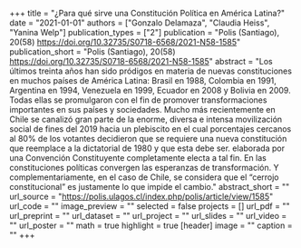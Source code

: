 +++
title = "¿Para qué sirve una Constitución Política en América Latina?"
date = "2021-01-01"
authors = ["Gonzalo Delamaza", "Claudia Heiss", "Yanina Welp"]
publication_types = ["2"]
publication = "Polis (Santiago), 20(58) https://doi.org/10.32735/S0718-6568/2021-N58-1585"
publication_short = "Polis (Santiago), 20(58) https://doi.org/10.32735/S0718-6568/2021-N58-1585"
abstract = "Los últimos treinta años han sido pródigos en materia de nuevas constituciones en muchos países de América Latina: Brasil en 1988, Colombia en 1991, Argentina en 1994, Venezuela en 1999, Ecuador en 2008 y Bolivia en 2009. Todas ellas se promulgaron con el fin de promover transformaciones importantes en sus países y sociedades. Mucho más recientemente en Chile se canalizó gran parte de la enorme, diversa e intensa movilización social de fines del 2019 hacia un plebiscito en el cual porcentajes cercanos al 80% de los votantes decidieron que se requiere una nueva constitución que reemplace a la dictatorial de 1980 y que esta debe ser. elaborada por una Convención Constituyente completamente electa a tal fin. En las constituciones políticas convergen las esperanzas de transformación. Y complementariamente, en el caso de Chile, se considera que el “cerrojo constitucional” es justamente lo que impide el cambio."
abstract_short = ""
url_source = "https://polis.ulagos.cl/index.php/polis/article/view/1585"
url_code = ""
image_preview = ""
selected = false
projects = []
url_pdf = ""
url_preprint = ""
url_dataset = ""
url_project = ""
url_slides = ""
url_video = ""
url_poster = ""
math = true
highlight = true
[header]
image = ""
caption = ""
+++
